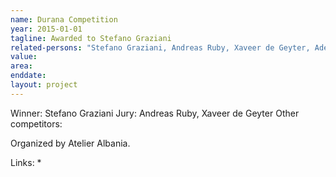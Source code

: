 ```yaml
---
name: Durana Competition
year: 2015-01-01
tagline: Awarded to Stefano Graziani
related-persons: "Stefano Graziani, Andreas Ruby, Xaveer de Geyter, Adelina Greca"
value:
area:
enddate:
layout: project
---
```

Winner: Stefano Graziani
Jury: Andreas Ruby, Xaveer de Geyter
Other competitors:

Organized by Atelier Albania.

Links:
*
